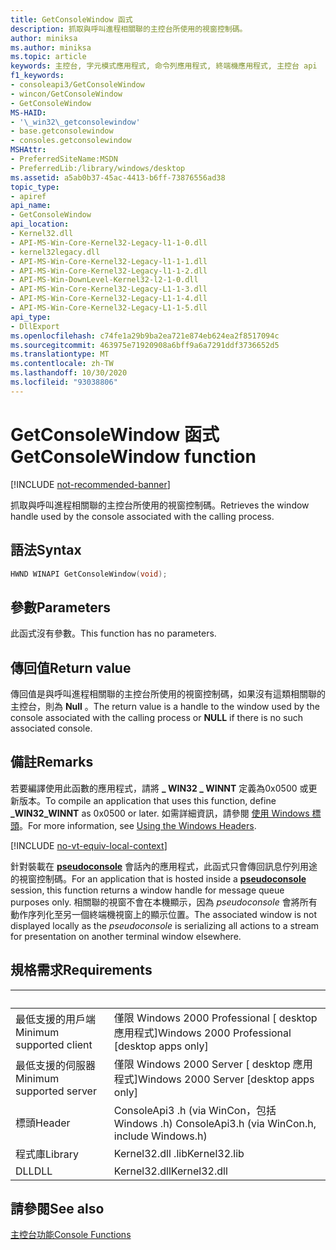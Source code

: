 ```yaml
---
title: GetConsoleWindow 函式
description: 抓取與呼叫進程相關聯的主控台所使用的視窗控制碼。
author: miniksa
ms.author: miniksa
ms.topic: article
keywords: 主控台, 字元模式應用程式, 命令列應用程式, 終端機應用程式, 主控台 api
f1_keywords:
- consoleapi3/GetConsoleWindow
- wincon/GetConsoleWindow
- GetConsoleWindow
MS-HAID:
- '\_win32\_getconsolewindow'
- base.getconsolewindow
- consoles.getconsolewindow
MSHAttr:
- PreferredSiteName:MSDN
- PreferredLib:/library/windows/desktop
ms.assetid: a5ab0b37-45ac-4413-b6ff-73876556ad38
topic_type:
- apiref
api_name:
- GetConsoleWindow
api_location:
- Kernel32.dll
- API-MS-Win-Core-Kernel32-Legacy-l1-1-0.dll
- kernel32legacy.dll
- API-MS-Win-Core-Kernel32-Legacy-l1-1-1.dll
- API-MS-Win-Core-Kernel32-Legacy-l1-1-2.dll
- API-MS-Win-DownLevel-Kernel32-l2-1-0.dll
- API-MS-Win-Core-Kernel32-Legacy-L1-1-3.dll
- API-MS-Win-Core-Kernel32-Legacy-L1-1-4.dll
- API-MS-Win-Core-Kernel32-Legacy-L1-1-5.dll
api_type:
- DllExport
ms.openlocfilehash: c74fe1a29b9ba2ea721e874eb624ea2f8517094c
ms.sourcegitcommit: 463975e71920908a6bff9a6a7291ddf3736652d5
ms.translationtype: MT
ms.contentlocale: zh-TW
ms.lasthandoff: 10/30/2020
ms.locfileid: "93038806"
---
```

# <a name="getconsolewindow-function"></a><span data-ttu-id="fbed5-104">GetConsoleWindow 函式</span><span class="sxs-lookup"><span data-stu-id="fbed5-104">GetConsoleWindow function</span></span>

[!INCLUDE [not-recommended-banner](./includes/not-recommended-banner.md)]

<span data-ttu-id="fbed5-105">抓取與呼叫進程相關聯的主控台所使用的視窗控制碼。</span><span class="sxs-lookup"><span data-stu-id="fbed5-105">Retrieves the window handle used by the console associated with the calling process.</span></span>

## <a name="syntax"></a><span data-ttu-id="fbed5-106">語法</span><span class="sxs-lookup"><span data-stu-id="fbed5-106">Syntax</span></span>

```C
HWND WINAPI GetConsoleWindow(void);
```

## <a name="parameters"></a><span data-ttu-id="fbed5-107">參數</span><span class="sxs-lookup"><span data-stu-id="fbed5-107">Parameters</span></span>

<span data-ttu-id="fbed5-108">此函式沒有參數。</span><span class="sxs-lookup"><span data-stu-id="fbed5-108">This function has no parameters.</span></span>

## <a name="return-value"></a><span data-ttu-id="fbed5-109">傳回值</span><span class="sxs-lookup"><span data-stu-id="fbed5-109">Return value</span></span>

<span data-ttu-id="fbed5-110">傳回值是與呼叫進程相關聯的主控台所使用的視窗控制碼，如果沒有這類相關聯的主控台，則為 **Null** 。</span><span class="sxs-lookup"><span data-stu-id="fbed5-110">The return value is a handle to the window used by the console associated with the calling process or **NULL** if there is no such associated console.</span></span>

## <a name="remarks"></a><span data-ttu-id="fbed5-111">備註</span><span class="sxs-lookup"><span data-stu-id="fbed5-111">Remarks</span></span>

<span data-ttu-id="fbed5-112">若要編譯使用此函數的應用程式，請將 **\_ WIN32 \_ WINNT** 定義為0x0500 或更新版本。</span><span class="sxs-lookup"><span data-stu-id="fbed5-112">To compile an application that uses this function, define **\_WIN32\_WINNT** as 0x0500 or later.</span></span> <span data-ttu-id="fbed5-113">如需詳細資訊，請參閱 [使用 Windows 標頭](https://msdn.microsoft.com/library/windows/desktop/aa383745)。</span><span class="sxs-lookup"><span data-stu-id="fbed5-113">For more information, see [Using the Windows Headers](https://msdn.microsoft.com/library/windows/desktop/aa383745).</span></span>


[!INCLUDE [no-vt-equiv-local-context](./includes/no-vt-equiv-local-context.md)]

<span data-ttu-id="fbed5-114">針對裝載在 [**pseudoconsole**](pseudoconsoles.md) 會話內的應用程式，此函式只會傳回訊息佇列用途的視窗控制碼。</span><span class="sxs-lookup"><span data-stu-id="fbed5-114">For an application that is hosted inside a [**pseudoconsole**](pseudoconsoles.md) session, this function returns a window handle for message queue purposes only.</span></span> <span data-ttu-id="fbed5-115">相關聯的視窗不會在本機顯示，因為 _pseudoconsole_ 會將所有動作序列化至另一個終端機視窗上的顯示位置。</span><span class="sxs-lookup"><span data-stu-id="fbed5-115">The associated window is not displayed locally as the _pseudoconsole_ is serializing all actions to a stream for presentation on another terminal window elsewhere.</span></span>

## <a name="requirements"></a><span data-ttu-id="fbed5-116">規格需求</span><span class="sxs-lookup"><span data-stu-id="fbed5-116">Requirements</span></span>

| &nbsp; | &nbsp; |
|-|-|
| <span data-ttu-id="fbed5-117">最低支援的用戶端</span><span class="sxs-lookup"><span data-stu-id="fbed5-117">Minimum supported client</span></span> | <span data-ttu-id="fbed5-118">僅限 Windows 2000 Professional \[ desktop 應用程式\]</span><span class="sxs-lookup"><span data-stu-id="fbed5-118">Windows 2000 Professional \[desktop apps only\]</span></span> |
| <span data-ttu-id="fbed5-119">最低支援的伺服器</span><span class="sxs-lookup"><span data-stu-id="fbed5-119">Minimum supported server</span></span> | <span data-ttu-id="fbed5-120">僅限 Windows 2000 Server \[ desktop 應用程式\]</span><span class="sxs-lookup"><span data-stu-id="fbed5-120">Windows 2000 Server \[desktop apps only\]</span></span> |
| <span data-ttu-id="fbed5-121">標頭</span><span class="sxs-lookup"><span data-stu-id="fbed5-121">Header</span></span> | <span data-ttu-id="fbed5-122">ConsoleApi3 .h (via WinCon，包括 Windows .h) </span><span class="sxs-lookup"><span data-stu-id="fbed5-122">ConsoleApi3.h (via WinCon.h, include Windows.h)</span></span> |
| <span data-ttu-id="fbed5-123">程式庫</span><span class="sxs-lookup"><span data-stu-id="fbed5-123">Library</span></span> | <span data-ttu-id="fbed5-124">Kernel32.dll .lib</span><span class="sxs-lookup"><span data-stu-id="fbed5-124">Kernel32.lib</span></span> |
| <span data-ttu-id="fbed5-125">DLL</span><span class="sxs-lookup"><span data-stu-id="fbed5-125">DLL</span></span> | <span data-ttu-id="fbed5-126">Kernel32.dll</span><span class="sxs-lookup"><span data-stu-id="fbed5-126">Kernel32.dll</span></span> |

</table>

## <a name="see-also"></a><span data-ttu-id="fbed5-127">請參閱</span><span class="sxs-lookup"><span data-stu-id="fbed5-127">See also</span></span>

[<span data-ttu-id="fbed5-128">主控台功能</span><span class="sxs-lookup"><span data-stu-id="fbed5-128">Console Functions</span></span>](console-functions.md)
